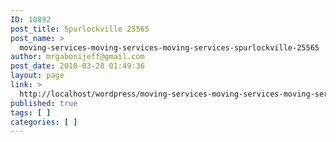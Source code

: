 ```yaml
---
ID: 10892
post_title: Spurlockville 25565
post_name: >
  moving-services-moving-services-moving-services-spurlockville-25565
author: mrgabonijeff@gmail.com
post_date: 2018-03-28 01:49:36
layout: page
link: >
  http://localhost/wordpress/moving-services-moving-services-moving-services-spurlockville-25565/
published: true
tags: [ ]
categories: [ ]
---
```

